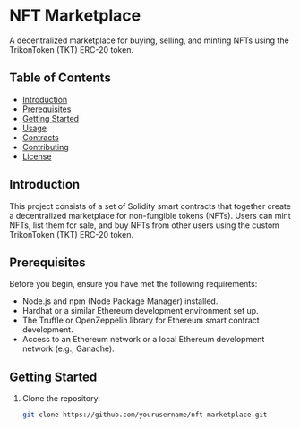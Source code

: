 # NFT Marketplace

A decentralized marketplace for buying, selling, and minting NFTs using the TrikonToken (TKT) ERC-20 token.

## Table of Contents

- [Introduction](#introduction)
- [Prerequisites](#prerequisites)
- [Getting Started](#getting-started)
- [Usage](#usage)
- [Contracts](#contracts)
- [Contributing](#contributing)
- [License](#license)

## Introduction

This project consists of a set of Solidity smart contracts that together create a decentralized marketplace for non-fungible tokens (NFTs). Users can mint NFTs, list them for sale, and buy NFTs from other users using the custom TrikonToken (TKT) ERC-20 token.

## Prerequisites

Before you begin, ensure you have met the following requirements:

- Node.js and npm (Node Package Manager) installed.
- Hardhat or a similar Ethereum development environment set up.
- The Truffle or OpenZeppelin library for Ethereum smart contract development.
- Access to an Ethereum network or a local Ethereum development network (e.g., Ganache).

## Getting Started

1. Clone the repository:

   ```bash
   git clone https://github.com/yourusername/nft-marketplace.git
